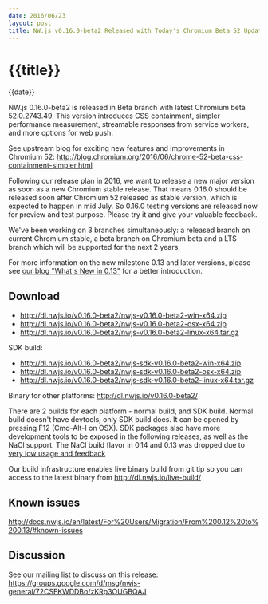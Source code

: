 ```yaml
---
date: 2016/06/23
layout: post
title: NW.js v0.16.0-beta2 Released with Today's Chromium Beta 52 Update
---
```


# {{title}}
{{date}}

NW.js 0.16.0-beta2 is released in Beta branch with latest Chromium beta 52.0.2743.49. This version introduces CSS containment, simpler performance measurement, streamable responses from service workers, and more options for web push.

See upstream blog for exciting new features and improvements in Chromium 52: http://blog.chromium.org/2016/06/chrome-52-beta-css-containment-simpler.html

Following our release plan in 2016, we want to release a new major version as soon as a new Chromium stable release. That means 0.16.0 should be released soon after Chromium 52 released as stable version, which is expected to happen in mid July. So 0.16.0 testing versions are released now for preview and test purpose. Please try it and give your valuable feedback.

We've been working on 3 branches simultaneously: a released branch on current Chromium stable, a beta branch on Chromium beta and a LTS branch which will be supported for the next 2 years.

For more information on the new milestone 0.13 and later versions, please see [our blog "What's New in 0.13"](/blog/whats-new-in-0.13) for a better introduction.

## Download 

* http://dl.nwjs.io/v0.16.0-beta2/nwjs-v0.16.0-beta2-win-x64.zip 
* http://dl.nwjs.io/v0.16.0-beta2/nwjs-v0.16.0-beta2-osx-x64.zip 
* http://dl.nwjs.io/v0.16.0-beta2/nwjs-v0.16.0-beta2-linux-x64.tar.gz 

SDK build: 
* http://dl.nwjs.io/v0.16.0-beta2/nwjs-sdk-v0.16.0-beta2-win-x64.zip 
* http://dl.nwjs.io/v0.16.0-beta2/nwjs-sdk-v0.16.0-beta2-osx-x64.zip 
* http://dl.nwjs.io/v0.16.0-beta2/nwjs-sdk-v0.16.0-beta2-linux-x64.tar.gz 

Binary for other platforms: http://dl.nwjs.io/v0.16.0-beta2/ 

There are 2 builds for each platform - normal build, and SDK build. Normal build doesn't have devtools, only SDK build does. lt can be opened by pressing F12 (Cmd-Alt-I on OSX). SDK packages also have more development tools to be exposed in the following releases, as well as the NaCl support. The NaCl build flavor in 0.14 and 0.13 was dropped due to [very low usage and feedback](https://groups.google.com/d/msg/nwjs-general/uyNwqEPowd0/RfIDu1EIBQAJ)

Our build infrastructure enables live binary build from git tip so you can access to the latest binary from http://dl.nwjs.io/live-build/ 

## Known issues 
 
http://docs.nwjs.io/en/latest/For%20Users/Migration/From%200.12%20to%200.13/#known-issues

## Discussion

See our mailing list to discuss on this release: https://groups.google.com/d/msg/nwjs-general/72CSFKWDDBo/zKRp3OUGBQAJ